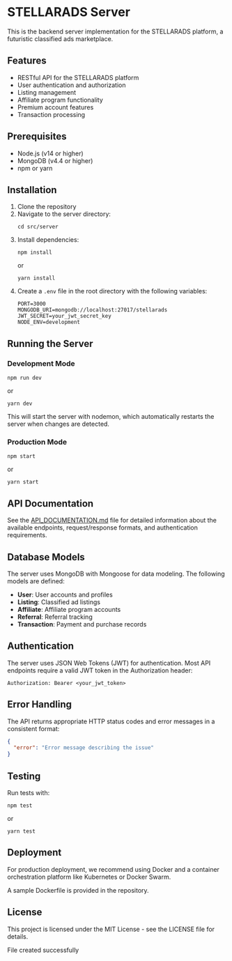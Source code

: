 # STELLARADS Server
 
This is the backend server implementation for the STELLARADS platform, a futuristic classified ads marketplace.
 
## Features
 
- RESTful API for the STELLARADS platform
- User authentication and authorization
- Listing management
- Affiliate program functionality
- Premium account features
- Transaction processing
 
## Prerequisites
 
- Node.js (v14 or higher)
- MongoDB (v4.4 or higher)
- npm or yarn
 
## Installation
 
1. Clone the repository
2. Navigate to the server directory:
   ```
   cd src/server
   ```
3. Install dependencies:
   ```
   npm install
   ```
   or
   ```
   yarn install
   ```
4. Create a `.env` file in the root directory with the following variables:
   ```
   PORT=3000
   MONGODB_URI=mongodb://localhost:27017/stellarads
   JWT_SECRET=your_jwt_secret_key
   NODE_ENV=development
   ```
 
## Running the Server
 
### Development Mode
 
```
npm run dev
```
or
```
yarn dev
```
 
This will start the server with nodemon, which automatically restarts the server when changes are detected.
 
### Production Mode
 
```
npm start
```
or
```
yarn start
```
 
## API Documentation
 
See the [API_DOCUMENTATION.md](./API_DOCUMENTATION.md) file for detailed information about the available endpoints, request/response formats, and authentication requirements.
 
## Database Models
 
The server uses MongoDB with Mongoose for data modeling. The following models are defined:
 
- **User**: User accounts and profiles
- **Listing**: Classified ad listings
- **Affiliate**: Affiliate program accounts
- **Referral**: Referral tracking
- **Transaction**: Payment and purchase records
 
## Authentication
 
The server uses JSON Web Tokens (JWT) for authentication. Most API endpoints require a valid JWT token in the Authorization header:
 
```
Authorization: Bearer <your_jwt_token>
```
 
## Error Handling
 
The API returns appropriate HTTP status codes and error messages in a consistent format:
 
```json
{
  "error": "Error message describing the issue"
}
```
 
## Testing
 
Run tests with:
 
```
npm test
```
or
```
yarn test
```
 
## Deployment
 
For production deployment, we recommend using Docker and a container orchestration platform like Kubernetes or Docker Swarm.
 
A sample Dockerfile is provided in the repository.
 
## License
 
This project is licensed under the MIT License - see the LICENSE file for details.
 
File created successfully
